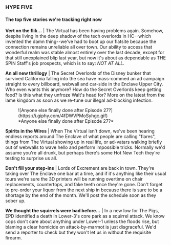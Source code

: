 ### HYPE FIVE

#### The top five stories we're tracking right now

**Vert on the flik...** | The Virtual has been having problems again. Somehow, despite living in the deep shadow of the tech overlords in HC--which invented the damn thing--we've had to boot up our flatsite because the connection remains unreliable all over town. Our ability to access that wonderful realm was stable almost entirely over the last decade, except for that still unexplained blip last year, but now it's about as dependable as THE SPIN Staff's job prospects, which is to say: *NOT AT ALL*.

**An all new thrillogy** | The Secret Overlords of the Disney bunker that survived California falling into the sea have mass-commed an ad campaign straight to every billboard, webwall and car-side in the Enclave Upper City. Who even wants this anymore? How do the Secret Overlords keep getting food? Is this what they unfroze Walt's head for? More on the latest from the lame kingdom as soon as we re-tune our illegal ad-blocking infection.

<figure class="figure">
![Anyone else finally done after Episode 27?](https://i.giphy.com/4fDWVPMoSyhgc.gif)
  <figcaption class="figcaption">
    *Anyone else finally done after Episode 27?*
  </figcaption>
</figure>

**Spirits in the Wires** | When The Virtual isn't down, we've been hearing endless reports around The Enclave of what people are calling "flares", things from The Virtual showing up in real life, or ad-vatars walking briefly out of webwalls to wave hello and perform impossible tricks. Normally we'd assume you're all drunk, but perhaps there's some Hot New Tech they're testing to surprise us all.

**Don't fill your step-ins** | Lords of Excrement are back in town. They're taking over The Enclave one bar at a time, and if it's anything like their usual tours we're sure the 3D printers will be running overtime on chair replacements, countertops, and fake teeth once they're gone. Don't forget to pre-order your liquor from the next ship in because there is sure to be a shortage by the end of the month. We'll post the schedule soon as they sober up.

**We thought the squirrels were bad before...** | In a new low for The Pigs, EPD identified a death in Lower-3's core park as a squirrel attack. We know cops don't care about anything under Lower-1 unless the floods rise, but blaming a clear homicide on attack-by-marmot is just disgraceful. We'd send a reporter to check but they won't let us in without the requisite firearm.
